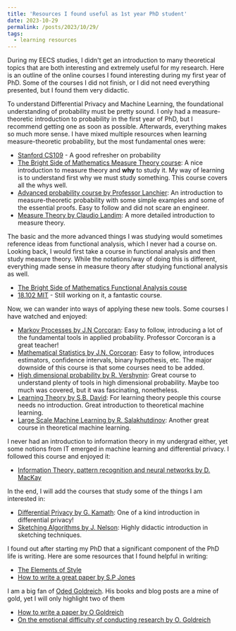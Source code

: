 ```yaml
---
title: 'Resources I found useful as 1st year PhD student'
date: 2023-10-29
permalink: /posts/2023/10/29/
tags:
  - learning resources
---
```


During my EECS studies, I didn't get an introduction to many theoretical topics that are both interesting and extremely useful for my research. Here is an outline of the online courses I found interesting during my first year of PhD. Some of the courses I did not finish, or I did not need everything presented, but I found them very didactic.

To understand Differential Privacy and Machine Learning, the foundational understanding of probability must be pretty sound. I only had a measure-theoretic introduction to probability in the first year of PhD, but I recommend getting one as soon as possible. Afterwards, everything makes so much more sense. I have mixed multiple resources when learning measure-theoretic probability, but the most fundamental ones were:
 * [Stanford CS109](https://www.youtube.com/playlist?list=PLo4jXE-LdDTQq8ZyA8F8reSQHej3F6RFX) - A good refresher on probability
 * [The Bright Side of Mathematics Measure Theory course](https://www.youtube.com/playlist?list=PLBh2i93oe2quIJS-j1NpbzEvQCmN00F5o): A nice introduction to measure theory and **why** to study it. My way of learning is to understand first why we must study something. This course covers all the whys well.
 * [Advanced probability course by Professor Lanchier](https://www.youtube.com/watch?v=qGsHiHwgInU&list=PLV3oHJg9b1NRhjCs7ZgkAj6US-8m2ymTB): An introduction to measure-theoretic probability with some simple examples and some of the essential proofs. Easy to follow and did not scare an engineer.
 * [Measure Theory by Claudio Landim](https://www.youtube.com/playlist?list=PLo4jXE-LdDTQq8ZyA8F8reSQHej3F6RFX): A more detailed introduction to measure theory.



The basic and the more advanced things I was studying would sometimes reference ideas from functional analysis, which I never had a course on. Looking back, I would first take a course in functional analysis and then study measure theory. While the notations/way of doing this is different, everything made sense in measure theory after studying functional analysis as well. 
* [The Bright Side of Mathematics Functional Analysis couse](https://www.youtube.com/watch?v=yDdxFBcvSGw&list=PLBh2i93oe2qsGKDOsuVVw-OCAfprrnGfr)
* [18.102 MIT](https://ocw.mit.edu/courses/18-102-introduction-to-functional-analysis-spring-2021/video_galleries/lecture-videos/) - Still working on it, a fantastic course.


Now, we can wander into ways of applying these new tools. Some courses I have watched and enjoyed:
* [Markov Processes by J.N Corcoran](https://www.youtube.com/watch?v=9otUB3WXB8E&list=PLLyj1Zd4UWrP3rME2XvFvE4Q5vI3H_7_Z): Easy to follow, introducing a lot of the fundamental tools in applied probability. Professor Corcoran is a great teacher!
* [Mathematical Statistics by J.N. Corcoran](https://www.youtube.com/watch?v=ELgjmaSGsWs&list=PLLyj1Zd4UWrOk5-wIki_oOxHJnNj0_437): Easy to follow, introduces estimators, confidence intervals, binary hypothesis, etc. The major downside of this course is that some courses need to be added.
* [High dimensional probability by R. Vershynin](https://www.math.uci.edu/~rvershyn/teaching/hdp/hdp.html): Great course to understand plenty of tools in high dimensional probability. Maybe too much was covered, but it was fascinating, nonetheless.
* [Learning Theory by S.B. David](https://www.youtube.com/watch?v=b5NlRg8SjZg&list=PLPW2keNyw-usgvmR7FTQ3ZRjfLs5jT4BO): For learning theory people this course needs no introduction. Great introduction to theoretical machine learning.
* [Large Scale Machine Learning by R. Salakhutdinov](http://www.cs.toronto.edu/~rsalakhu/STA4273_2015/): Another great course in theoretical machine learning.


I never had an introduction to information theory in my undergrad either, yet some notions from IT emerged in machine learning and differential privacy. I followed this course and enjoyed it:
* [Information Theory, pattern recognition and neural networks by D. MacKay](https://www.youtube.com/watch?v=BCiZc0n6COY&list=PLruBu5BI5n4aFpG32iMbdWoRVAA-Vcso6)


In the end, I will add the courses that study some of the things I am interested in:
* [Differential Privacy by G. Kamath](https://www.youtube.com/watch?v=FJMjNOcIqkc&list=PLmd_zeMNzSvRRNpoEWkVo6QY_6rR3SHjp): One of a kind introduction in differential privacy!
* [Sketching Algorithms by J. Nelson](https://sketchingbigdata.org/fall20/lec/): Highly didactic introduction in sketching techniques.


I found out after starting my PhD that a significant component of the PhD life is writing. Here are some resources that I found helpful in writing:
* [The Elements of Style](https://www.bartleby.com/lit-hub/the-elements-of-style)
* [How to write a great paper by S.P Jones](https://www.microsoft.com/en-us/research/academic-program/write-great-research-paper/)

I am a big fan of [Oded Goldreich](https://www.wisdom.weizmann.ac.il/~oded/on-ideas.html). His books and blog posts are a mine of gold, yet I will only highlight two of them
* [How to write a paper by O Goldreich](https://www.wisdom.weizmann.ac.il/~oded/writing.html)
* [On the emotional difficulty of conducting research by O. Goldreich](https://www.wisdom.weizmann.ac.il/~oded/on-ideas.html)